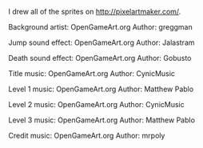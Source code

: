 I drew all of the sprites on http://pixelartmaker.com/. 

Background artist: OpenGameArt.org
Author: greggman

Jump sound effect: OpenGameArt.org
Author: Jalastram

Death sound effect: OpenGameArt.org
Author: Gobusto

Title music: OpenGameArt.org
Author: CynicMusic

Level 1 music: OpenGameArt.org
Author: Matthew Pablo

Level 2 music: OpenGameArt.org
Author: CynicMusic

Level 3 music: OpenGameArt.org
Author: Matthew Pablo

Credit music: OpenGameArt.org
Author: mrpoly
